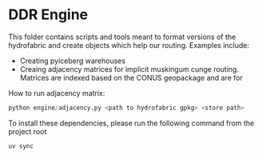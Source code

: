 # DDR Engine

This folder contains scripts and tools meant to format versions of the hydrofabric and create objects which help our routing. Examples include:
- Creating pyiceberg warehouses
- Creaing adjacency matrices for implicit muskingum cunge routing. Matrices are indexed based on the CONUS geopackage and are for

How to run adjacency matrix:
```python
python engine/adjacency.py <path to hydrofabric gpkg> <store path>
```

To install these dependencies, please run the following command from the project root
```sh
uv sync
```
